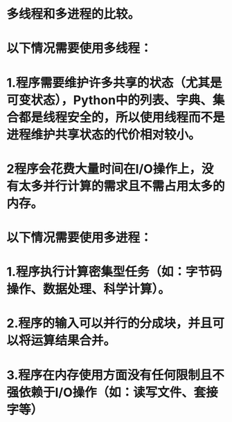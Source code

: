 # 多线程和多进程的比较。

# 以下情况需要使用多线程：
# 1.程序需要维护许多共享的状态（尤其是可变状态），Python中的列表、字典、集合都是线程安全的，所以使用线程而不是进程维护共享状态的代价相对较小。
# 2程序会花费大量时间在I/O操作上，没有太多并行计算的需求且不需占用太多的内存。

# 以下情况需要使用多进程：
# 1.程序执行计算密集型任务（如：字节码操作、数据处理、科学计算）。
# 2.程序的输入可以并行的分成块，并且可以将运算结果合并。
# 3.程序在内存使用方面没有任何限制且不强依赖于I/O操作（如：读写文件、套接字等）